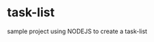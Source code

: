 # task-list
sample project using NODEJS to create a task-list
                                                                                                                                                                           
 

